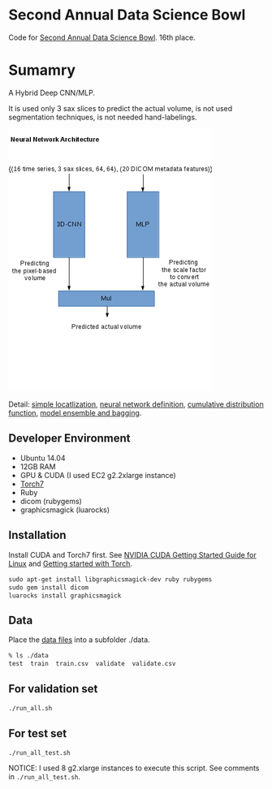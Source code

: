 # Second Annual Data Science Bowl

Code for [Second Annual Data Science Bowl](). 16th place.

# Sumamry

A Hybrid Deep CNN/MLP.

It is used only 3 sax slices to predict the actual volume, is not used segmentation techniques, is not needed hand-labelings.

![neural network](./figure.png)

Detail: [simple locatlization](TODO), [neural network definition](TODO), [cumulative distribution function](TODO), [model ensemble and bagging](TODO).

## Developer Environment

- Ubuntu 14.04
- 12GB RAM 
- GPU & CUDA (I used EC2 g2.2xlarge instance)
- [Torch7](http://torch.ch/)
- Ruby
- dicom (rubygems)
- graphicsmagick (luarocks)

## Installation

Install CUDA and Torch7 first. See [NVIDIA CUDA Getting Started Guide for Linux](http://docs.nvidia.com/cuda/cuda-getting-started-guide-for-linux/#abstract) and [Getting started with Torch](http://torch.ch/docs/getting-started.html).

```
sudo apt-get install libgraphicsmagick-dev ruby rubygems
sudo gem install dicom
luarocks install graphicsmagick
```

## Data

Place the [data files](https://www.kaggle.com/c/second-annual-data-science-bowl/data) into a subfolder ./data.

```
% ls ./data
test  train  train.csv  validate  validate.csv
```

## For validation set

    ./run_all.sh

## For test set

    ./run_all_test.sh

NOTICE: I used 8 g2.xlarge instances to execute this script. See comments in `./run_all_test.sh`.
